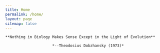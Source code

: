 ```yaml
---
title: Home
permalink: /home/
layout: page
sitemap: false 
---
```


	**Nothing in Biology Makes Sense Except in the Light of Evolution**

	     	     	   	 *--Theodosius Dobzhansky (1973)*
